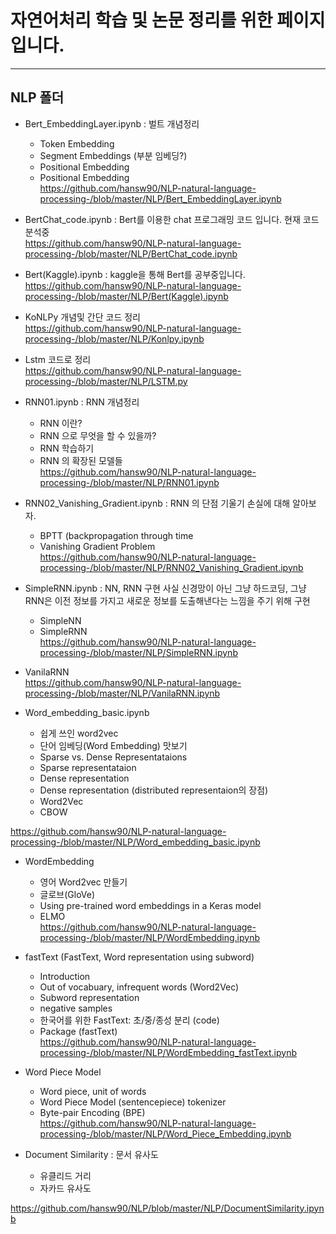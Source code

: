 # 자연어처리 학습 및 논문 정리를 위한 페이지입니다.

***

## NLP 폴더

- Bert_EmbeddingLayer.ipynb : 벌트 개념정리
  - Token Embedding
  - Segment Embeddings (부분 임베딩?)
  - Positional Embedding
  - Positional Embedding  
https://github.com/hansw90/NLP-natural-language-processing-/blob/master/NLP/Bert_EmbeddingLayer.ipynb

- BertChat_code.ipynb : Bert를 이용한 chat 프로그래밍 코드 입니다. 현재 코드 분석중  
https://github.com/hansw90/NLP-natural-language-processing-/blob/master/NLP/BertChat_code.ipynb

- Bert(Kaggle).ipynb : kaggle을 통해 Bert를 공부중입니다.  
https://github.com/hansw90/NLP-natural-language-processing-/blob/master/NLP/Bert(Kaggle).ipynb

- KoNLPy 개념및 간단 코드 정리  
https://github.com/hansw90/NLP-natural-language-processing-/blob/master/NLP/Konlpy.ipynb
  
- Lstm 코드로 정리  
https://github.com/hansw90/NLP-natural-language-processing-/blob/master/NLP/LSTM.py  

- RNN01.ipynb : RNN 개념정리 
  - RNN 이란?
  - RNN 으로 무엇을 할 수 있을까?
  - RNN 학습하기
  - RNN 의 확장된 모델들  
https://github.com/hansw90/NLP-natural-language-processing-/blob/master/NLP/RNN01.ipynb
  
- RNN02_Vanishing_Gradient.ipynb : RNN 의 단점 기울기 손실에 대해 알아보자.
  - BPTT (backpropagation through time
  - Vanishing Gradient Problem  
https://github.com/hansw90/NLP-natural-language-processing-/blob/master/NLP/RNN02_Vanishing_Gradient.ipynb

- SimpleRNN.ipynb : NN, RNN 구현 사실 신경망이 아닌 그냥 하드코딩, 그냥 RNN은 이전 정보를 가지고 새로운 정보를 도출해낸다는  느낌을 주기 위해 구현
  - SimpleNN
  - SimpleRNN  
https://github.com/hansw90/NLP-natural-language-processing-/blob/master/NLP/SimpleRNN.ipynb

- VanilaRNN  
https://github.com/hansw90/NLP-natural-language-processing-/blob/master/NLP/VanilaRNN.ipynb

- Word_embedding_basic.ipynb
  - 쉽게 쓰인 word2vec
  - 단어 임베딩(Word Embedding) 맛보기
  - Sparse vs. Dense Representataions
  - Sparse representataion
  - Dense representation
  - Dense representation (distributed representaion의 장점)
  - Word2Vec
  - CBOW
  
https://github.com/hansw90/NLP-natural-language-processing-/blob/master/NLP/Word_embedding_basic.ipynb

- WordEmbedding
  - 영어 Word2vec 만들기
  - 글로브(GloVe)
  - Using pre-trained word embeddings in a Keras model
  - ELMO  
https://github.com/hansw90/NLP-natural-language-processing-/blob/master/NLP/WordEmbedding.ipynb

- fastText (FastText, Word representation using subword)
  - Introduction
  - Out of vocabuary, infrequent words (Word2Vec)
  - Subword representation
  - negative samples 
  - 한국어를 위한 FastText: 초/중/종성 분리 (code)
  - Package (fastText)  
https://github.com/hansw90/NLP-natural-language-processing-/blob/master/NLP/WordEmbedding_fastText.ipynb  

- Word Piece Model
  - Word piece, unit of words
  - Word Piece Model (sentencepiece) tokenizer
  - Byte-pair Encoding (BPE)  
https://github.com/hansw90/NLP-natural-language-processing-/blob/master/NLP/Word_Piece_Embedding.ipynb

- Document Similarity : 문서 유사도
  - 유클리드 거리
  - 자카드 유사도  

https://github.com/hansw90/NLP/blob/master/NLP/DocumentSimilarity.ipynb
